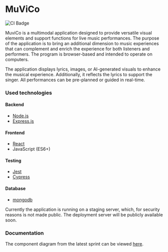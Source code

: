 # MuViCo

![CI Badge](https://github.com/MuViCo/MuViCo/workflows/CI/badge.svg)

MuviCo is a multimodal application designed to provide versatile visual elements and support functions for live music performances. The purpose of the application is to bring an additional dimension to music experiences that can complement and enrich the experience for both listeners and performers. The program is browser-based and intended to operate on computers.

The application displays lyrics, images, or AI-generated visuals to enhance the musical experience. Additionally, it reflects the lyrics to support the singer. All performances can be pre-planned or guided in real-time.

### Used technologies

#### Backend
- [Node.js](https://nodejs.org/en/learn/getting-started/introduction-to-nodejs)
- [Express.js](https://expressjs.com/en/5x/api.html)

#### Frontend
- [React](https://react.dev/learn)
- JavaScript (ES6+)

#### Testing
- [Jest](https://jestjs.io/docs/tutorial-react)
- [Cypress](https://docs.cypress.io/guides/overview/why-cypress)

#### Database
- [mongodb](https://www.mongodb.com/)

Currently the application is running on a staging server, which, for security reasons is not made public. The deployment server will be publicly available soon.

### Documentation

The component diagram from the latest sprint can be viewed [here](https://github.com/MuViCo/MuViCo/blob/documentation/documentation/architecture/sprint%202.png).

